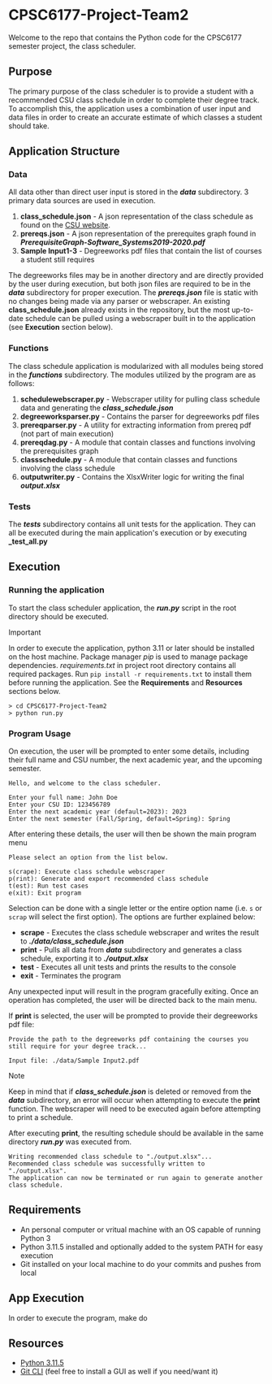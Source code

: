 # CPSC6177-Project-Team2
Welcome to the repo that contains the Python code for the CPSC6177 semester project, the class scheduler.

## Purpose

The primary purpose of the class scheduler is to provide a student with a recommended CSU class schedule in 
order to complete their degree track. To accomplish this, the application uses a combination of user input
and data files in order to create an accurate estimate of which classes a student should take.

## Application Structure

### Data

All data other than direct user input is stored in the **_data_** subdirectory. 3 primary data sources are used
in execution.

1. **class_schedule.json** - A json representation of the class schedule as found on the [CSU website](https://catalog.columbusstate.edu/academic-units/business/computer-science/computer-science-bs-software-systems-track/).
2. **prereqs.json** - A json representation of the prerequites graph found in **_PrerequisiteGraph-Software_Systems2019-2020.pdf_**
3. **Sample Input1-3** - Degreeworks pdf files that contain the list of courses a student still requires

The degreeworks files may be in another directory and are directly provided by the user during execution,
but both json files are required to be in the **_data_** subdirectory for proper execution. The **_prereqs.json_**
file is static with no changes being made via any parser or webscraper. 
An existing **class_schedule.json** already exists in the repository, but the most up-to-date schedule can be pulled
using a webscraper built in to the application (see **Execution** section below).

### Functions

The class schedule application is modularized with all modules being stored in the **_functions_** subdirectory.
The modules utilized by the program are as follows:
1. **schedulewebscraper.py** - Webscraper utility for pulling class schedule data and generating the **_class_schedule.json_**
1. **degreeworksparser.py** - Contains the parser for degreeworks pdf files
2. **prereqparser.py** - A utility for extracting information from prereq pdf (not part of main execution)
3. **prereqdag.py** - A module that contain classes and functions involving the prerequisites graph
4. **classschedule.py** - A module that contain classes and functions involving the class schedule
5. **outputwriter.py** - Contains the XlsxWriter logic for writing the final **_output.xlsx_**

### Tests

The **_tests_** subdirectory contains all unit tests for the application. They can all be executed during the main
application's execution or by executing **_test_all.py**

## Execution

### Running the application

To start the class scheduler application, the **_run.py_** script in the root directory should be executed.
> [!IMPORTANT]
> In order to execute the application, python 3.11 or later should be installed on the host machine.
> Package manager *pip* is used to manage package dependencies. 
> *requirements.txt* in project root directory contains all required packages. 
> Run ```pip install -r requirements.txt``` to install them before running the application. 
> See the **Requirements** and **Resources** sections below.

```
> cd CPSC6177-Project-Team2
> python run.py
```

### Program Usage

On execution, the user will be prompted to enter some details, including their full name and CSU number, the next 
academic year, and the upcoming semester.

```
Hello, and welcome to the class scheduler.

Enter your full name: John Doe
Enter your CSU ID: 123456789
Enter the next academic year (default=2023): 2023
Enter the next semester (Fall/Spring, default=Spring): Spring
```

After entering these details, the user will then be shown the main program menu

```
Please select an option from the list below.

s(crape): Execute class schedule webscraper
p(rint): Generate and export recommended class schedule
t(est): Run test cases
e(xit): Exit program
```

Selection can be done with a single letter or the entire option name (i.e. `s` or `scrap` will select the first option).
The options are further explained below:
- **scrape** - Executes the class schedule webscraper and writes the result to **_./data/class_schedule.json_**
- **print** - Pulls all data from **_data_** subdirectory and generates a class schedule, exporting it to **_./output.xlsx_**
- **test** - Executes all unit tests and prints the results to the console
- **exit** - Terminates the program

Any unexpected input will result in the program gracefully exiting. Once an operation has completed, the user will be
directed back to the main menu.

If **print** is selected, the user will be prompted to provide their degreeworks pdf file:
```
Provide the path to the degreeworks pdf containing the courses you still require for your degree track...

Input file: ./data/Sample Input2.pdf
```

> [!NOTE]
> Keep in mind that if **_class_schedule.json_** is deleted or removed from the **_data_** subdirectory,
> an error will occur when attempting to execute the **print** function. The webscraper will need to be 
> executed again before attempting to print a schedule. 

After executing **print**, the resulting schedule should be available in the same directory **_run.py_**
was executed from.

```
Writing recommended class schedule to "./output.xlsx"...
Recommended class schedule was successfully written to "./output.xlsx".
The application can now be terminated or run again to generate another class schedule.
```

## Requirements

- An personal computer or vritual machine with an OS capable of running Python 3
- Python 3.11.5 installed and optionally added to the system PATH for easy execution
- Git installed on your local machine to do your commits and pushes from local

## App Execution

In order to execute the program, make do 

## Resources
- [Python 3.11.5](https://www.python.org/downloads/release/python-3115/)
- [Git CLI](https://git-scm.com/downloads) (feel free to install a GUI as well if you need/want it)
